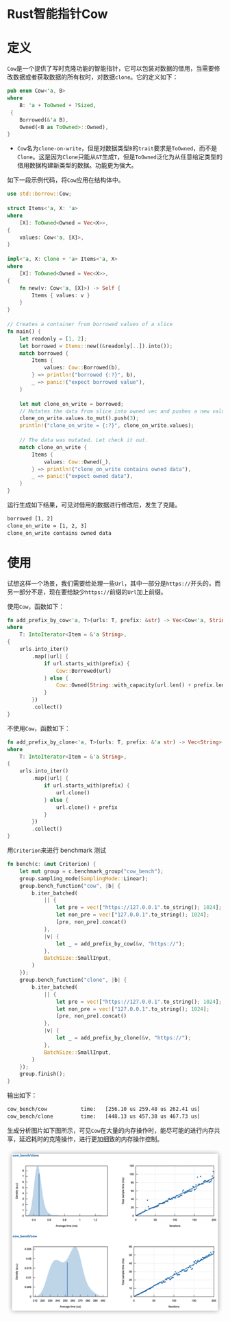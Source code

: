 # Rust智能指针Cow


# 定义

`Cow`是一个提供了写时克隆功能的智能指针，它可以包装对数据的借用，当需要修改数据或者获取数据的所有权时，对数据`clone`。它的定义如下：

<!-- more -->

```rust
pub enum Cow<'a, B>
where
    B: 'a + ToOwned + ?Sized,
 {
    Borrowed(&'a B),
    Owned(<B as ToOwned>::Owned),
}
```

- `Cow`名为`clone-on-write`，但是对数据类型`B`的`trait`要求是`ToOwned`，而不是`Clone`。这是因为`Clone`只能从`&T`生成`T`，但是`ToOwned`泛化为从任意给定类型的借用数据构建新类型的数据。功能更为强大。

如下一段示例代码，将`Cow`应用在结构体中。

```rust
use std::borrow::Cow;

struct Items<'a, X: 'a>
where
    [X]: ToOwned<Owned = Vec<X>>,
{
    values: Cow<'a, [X]>,
}

impl<'a, X: Clone + 'a> Items<'a, X>
where
    [X]: ToOwned<Owned = Vec<X>>,
{
    fn new(v: Cow<'a, [X]>) -> Self {
        Items { values: v }
    }
}

// Creates a container from borrowed values of a slice
fn main() {
    let readonly = [1, 2];
    let borrowed = Items::new((&readonly[..]).into());
    match borrowed {
        Items {
            values: Cow::Borrowed(b),
        } => println!("borrowed {:?}", b),
        _ => panic!("expect borrowed value"),
    }

    let mut clone_on_write = borrowed;
    // Mutates the data from slice into owned vec and pushes a new value on top
    clone_on_write.values.to_mut().push(3);
    println!("clone_on_write = {:?}", clone_on_write.values);

    // The data was mutated. Let check it out.
    match clone_on_write {
        Items {
            values: Cow::Owned(_),
        } => println!("clone_on_write contains owned data"),
        _ => panic!("expect owned data"),
    }
}
```

运行生成如下结果，可见对借用的数据进行修改后，发生了克隆。

```bash
borrowed [1, 2]
clone_on_write = [1, 2, 3]
clone_on_write contains owned data
```

# 使用

试想这样一个场景，我们需要给处理一些`Url`，其中一部分是`https://`开头的，而另一部分不是，现在要给缺少`https://`前缀的`Url`加上前缀。

使用`Cow`，函数如下：

```rust
fn add_prefix_by_cow<'a, T>(urls: T, prefix: &str) -> Vec<Cow<'a, String>>
where
    T: IntoIterator<Item = &'a String>,
{
    urls.into_iter()
        .map(|url| {
            if url.starts_with(prefix) {
                Cow::Borrowed(url)
            } else {
                Cow::Owned(String::with_capacity(url.len() + prefix.len()) + prefix + url)
            }
        })
        .collect()
}
```

不使用`Cow`，函数如下：

```rust
fn add_prefix_by_clone<'a, T>(urls: T, prefix: &'a str) -> Vec<String>
where
    T: IntoIterator<Item = &'a String>,
{
    urls.into_iter()
        .map(|url| {
            if url.starts_with(prefix) {
                url.clone()
            } else {
                url.clone() + prefix
            }
        })
        .collect()
}
```

用`Criterion`来进行 benchmark 测试

```rust
fn bench(c: &mut Criterion) {
    let mut group = c.benchmark_group("cow_bench");
    group.sampling_mode(SamplingMode::Linear);
    group.bench_function("cow", |b| {
        b.iter_batched(
            || {
                let pre = vec!["https://127.0.0.1".to_string(); 1024];
                let non_pre = vec!["127.0.0.1".to_string(); 1024];
                [pre, non_pre].concat()
            },
            |v| {
                let _ = add_prefix_by_cow(&v, "https://");
            },
            BatchSize::SmallInput,
        )
    });
    group.bench_function("clone", |b| {
        b.iter_batched(
            || {
                let pre = vec!["https://127.0.0.1".to_string(); 1024];
                let non_pre = vec!["127.0.0.1".to_string(); 1024];
                [pre, non_pre].concat()
            },
            |v| {
                let _ = add_prefix_by_clone(&v, "https://");
            },
            BatchSize::SmallInput,
        )
    });
    group.finish();
}
```

输出如下：

```bash
cow_bench/cow           time:   [256.10 us 259.48 us 262.41 us]
cow_bench/clone         time:   [448.13 us 457.38 us 467.73 us]
```

生成分析图片如下图所示，可见`Cow`在大量的内存操作时，能尽可能的进行内存共享，延迟耗时的克隆操作，进行更加细致的内存操作控制。

![image-20210131002520961](Rust-Smartpointer-Cow/image-20210131002520961.png)

<Disqus/>

